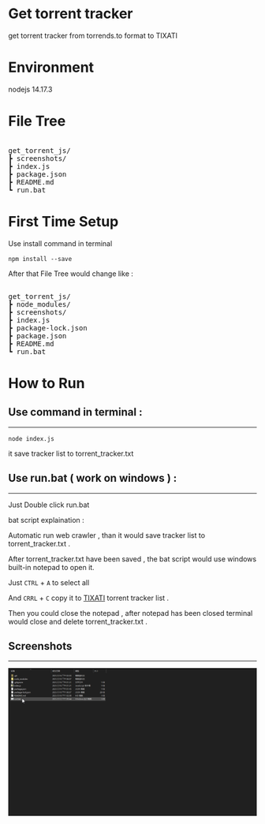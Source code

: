 # Get torrent tracker
get torrent tracker from torrends.to
format to TIXATI

# Environment

nodejs 14.17.3

# File Tree

<pre>

get_torrent_js/
┣ screenshots/
┣ index.js
┣ package.json
┣ README.md
┗ run.bat
</pre>

# First Time Setup

Use install command in terminal 

```
npm install --save
```
After that File Tree would change like :

<pre>

get_torrent_js/
┣ node_modules/
┣ screenshots/
┣ index.js
┣ package-lock.json
┣ package.json
┣ README.md
┗ run.bat
</pre>

# How to Run

## Use command in terminal :
---

```
node index.js
```
it save tracker list to torrent_tracker.txt 



## Use run.bat ( work on windows ) :
---

Just Double click run.bat

bat script explaination :

Automatic run web crawler , than it would save tracker list to torrent_tracker.txt .

After torrent_tracker.txt have been saved , the bat script would use windows built-in notepad to
open it.

Just  `CTRL`  +  `A`  to select all

And   `CRRL`  +  `C`  copy it to [TIXATI](https://www.tixati.com/) torrent tracker list .

Then you could close the notepad , after notepad has been closed terminal would close and delete torrent_tracker.txt . 

## Screenshots
----

<img src=https://raw.githubusercontent.com/vincent-chang-rightfighter/get_torrent_tracker/main/screenshots/work.gif >